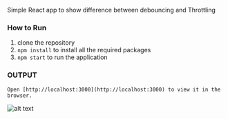 Simple React app to show difference between debouncing and Throttling

### How to Run

  1) clone the repository
  2) `npm install` to install all the required packages
  3) `npm start`  to run the application
  
### OUTPUT
    Open [http://localhost:3000](http://localhost:3000) to view it in the browser.
   ![alt text](https://i.ibb.co/vLP4kN8/Capture.png)
